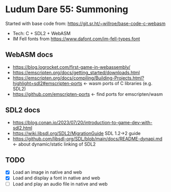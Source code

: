 # Ludum Dare 55: Summoning

Started with base code from: https://git.sr.ht/~willroe/base-code-c-webasm

* Tech: C + SDL2 + WebASM
* IM Fell fonts from https://www.dafont.com/im-fell-types.font

## WebASM docs

* https://blog.logrocket.com/first-game-in-webassembly/
* https://emscripten.org/docs/getting_started/downloads.html
* https://emscripten.org/docs/compiling/Building-Projects.html?highlight=sdl2#emscripten-ports <- wasm ports of C libraries (e.g. SDL2)
* https://github.com/emscripten-ports <- find ports for emscripten/wasm

## SDL2 docs

* https://blog.conan.io/2023/07/20/introduction-to-game-dev-with-sdl2.html
* https://wiki.libsdl.org/SDL2/MigrationGuide SDL 1.2->2 guide
* https://github.com/libsdl-org/SDL/blob/main/docs/README-dynapi.md <- about dynamic/static linking of SDL2

## TODO

- [x] Load an image in native and web
- [x] Load and display a font in native and web
- [ ] Load and play an audio file in native and web
